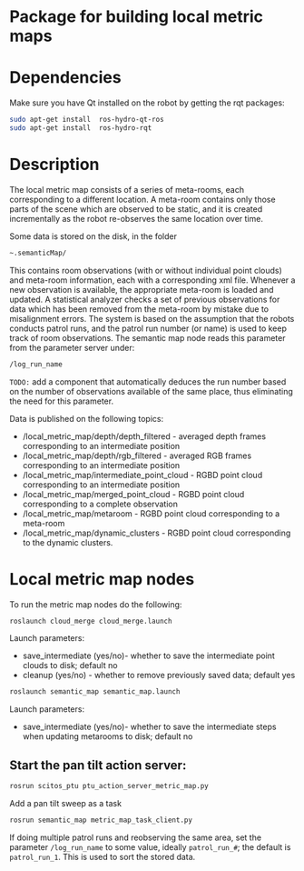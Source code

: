 Package for building local metric maps
==========================

# Dependencies

Make sure you have Qt installed on the robot by getting the rqt packages:
```bash
sudo apt-get install  ros-hydro-qt-ros
sudo apt-get install  ros-hydro-rqt
```

# Description 

The local metric map consists of a series of meta-rooms, each corresponding to a different location. A meta-room contains only those parts of the scene which are observed to be static, and it is created incrementally as the robot re-observes the same location over time.

Some data is stored on the disk, in the folder

```bash
~.semanticMap/ 
```

This contains room observations (with or without individual point clouds) and meta-room information, each with a corresponding xml file. Whenever a new observation is available, the appropriate meta-room is loaded and updated. A statistical analyzer checks a set of previous observations for data which has been removed from the meta-room by mistake due to misalignment errors. The system is based on the assumption that the robots conducts patrol runs, and the patrol run number (or name) is used to keep track of room observations. The semantic map node reads this parameter from the parameter server under:

``` bash
/log_run_name
```

```TODO:``` add a component that automatically deduces the run number based on the number of observations available of the same place, thus eliminating the need for this parameter.

Data is published on the following topics:

* /local_metric_map/depth/depth_filtered - averaged depth frames corresponding to an intermediate position
* /local_metric_map/depth/rgb_filtered - averaged RGB frames corresponding to an intermediate position
* /local_metric_map/intermediate_point_cloud - RGBD point cloud corresponding to an intermediate position
* /local_metric_map/merged_point_cloud - RGBD point cloud corresponding to a complete observation
* /local_metric_map/metaroom - RGBD point cloud corresponding to a meta-room
* /local_metric_map/dynamic_clusters - RGBD point cloud corresponding to the dynamic clusters.

# Local metric map nodes

To run the metric map nodes do the following:

```bash
roslaunch cloud_merge cloud_merge.launch
```

Launch parameters:
* save_intermediate (yes/no)- whether to save the intermediate point clouds to disk; default no
* cleanup (yes/no) - whether to remove previously saved data; default yes

```bash
roslaunch semantic_map semantic_map.launch
```

Launch parameters:
* save_intermediate (yes/no)- whether to save the intermediate steps when updating metarooms to disk; default no

## Start the pan tilt action server:
```bash
rosrun scitos_ptu ptu_action_server_metric_map.py
```

Add a pan tilt sweep as a task
```bash
rosrun semantic_map metric_map_task_client.py
```

If doing multiple patrol runs and reobserving the same area, set the parameter ```/log_run_name``` to some value, ideally ```patrol_run_#```; the default is ```patrol_run_1```. This is used to sort the stored data.
